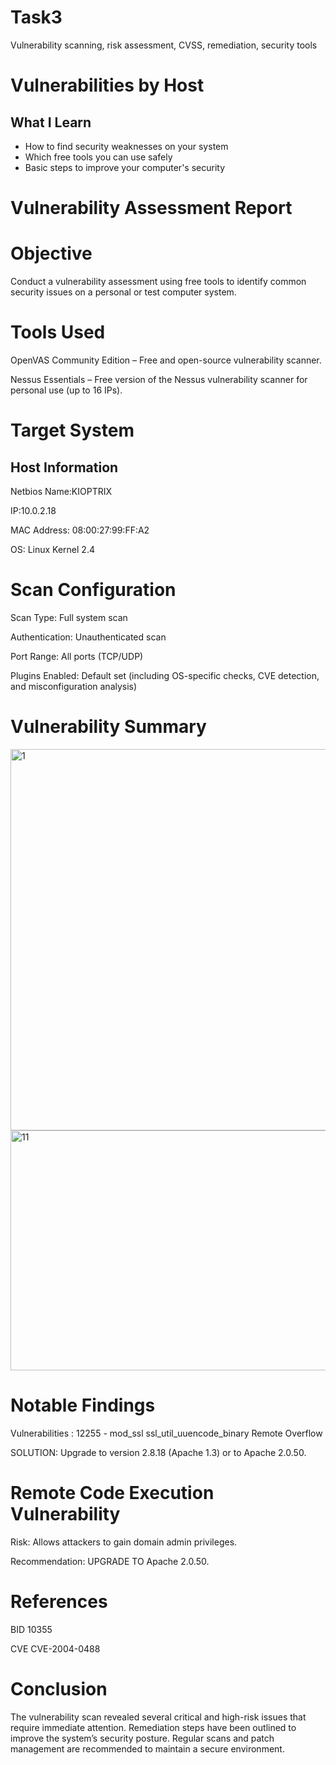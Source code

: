 # Task3

 Vulnerability scanning, risk assessment, CVSS, remediation, security tools

 # Vulnerabilities by Host

##  What I Learn

- How to find security weaknesses on your system
- Which free tools you can use safely
- Basic steps to improve your computer's security

# Vulnerability Assessment Report

# Objective

Conduct a vulnerability assessment using free tools to identify common security issues on a personal or test computer system.

# Tools Used

OpenVAS Community Edition – Free and open-source vulnerability scanner.

Nessus Essentials – Free version of the Nessus vulnerability scanner for personal use (up to 16 IPs).

# Target System
 
## Host Information
 
 Netbios Name:KIOPTRIX
 
 IP:10.0.2.18
 
 MAC Address: 08:00:27:99:FF:A2
 
 OS: Linux Kernel 2.4

 # Scan Configuration
 
Scan Type: Full system scan

Authentication: Unauthenticated scan

Port Range: All ports (TCP/UDP)

Plugins Enabled: Default set (including OS-specific checks, CVE detection, and misconfiguration analysis)

# Vulnerability Summary

 <img width="690" height="610" alt="1" src="https://github.com/user-attachments/assets/f9fa2c90-ceb4-4ded-bd9c-6975305a19f0" />

 <img width="688" height="384" alt="11" src="https://github.com/user-attachments/assets/6354e3aa-9200-4d5c-a876-dfd72bed253b" />


 # Notable Findings

 Vulnerabilities : 12255 - mod_ssl ssl_util_uuencode_binary Remote Overflow

  SOLUTION:  Upgrade to version 2.8.18 (Apache 1.3) or to Apache 2.0.50.

 #  Remote Code Execution Vulnerability 
 
  Risk:           Allows attackers to gain domain admin privileges.
  
  Recommendation: UPGRADE TO Apache 2.0.50.

  #  References
  
 BID  10355
 
 CVE  CVE-2004-0488

# Conclusion

The vulnerability scan revealed several critical and high-risk issues that require immediate attention. Remediation steps have been outlined to improve the system’s security posture. Regular scans and patch management are recommended to maintain a secure environment.
 
 
  



 


